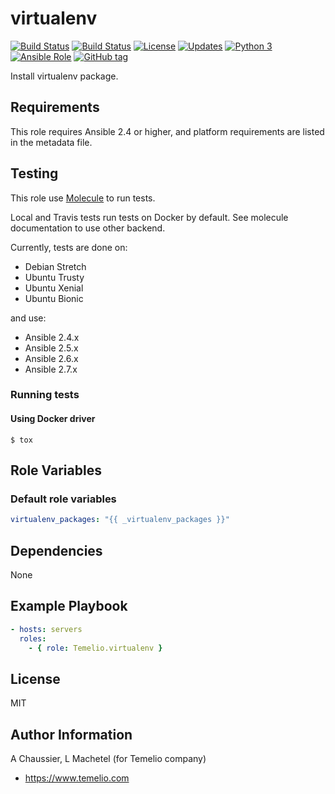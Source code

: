 # virtualenv

[![Build Status](https://img.shields.io/travis/Temelio/ansible-role-virtualenv/master.svg?label=travis_master)](https://travis-ci.org/Temelio/ansible-role-virtualenv)
[![Build Status](https://img.shields.io/travis/Temelio/ansible-role-virtualenv/develop.svg?label=travis_develop)](https://travis-ci.org/Temelio/ansible-role-virtualenv)
[![License](https://img.shields.io/badge/license-MIT%20License-brightgreen.svg)](https://opensource.org/licenses/MIT)
[![Updates](https://pyup.io/repos/github/Temelio/ansible-role-virtualenv/shield.svg)](https://pyup.io/repos/github/Temelio/ansible-role-virtualenv/)
[![Python 3](https://pyup.io/repos/github/Temelio/ansible-role-virtualenv/python-3-shield.svg)](https://pyup.io/repos/github/Temelio/ansible-role-virtualenv/)
[![Ansible Role](https://img.shields.io/ansible/role/8592.svg)](https://galaxy.ansible.com/Temelio/virtualenv/)
[![GitHub tag](https://img.shields.io/github/tag/temelio/ansible-role-virtualenv.svg)](https://github.com/Temelio/ansible-role-virtualenv/tags)

Install virtualenv package.

## Requirements

This role requires Ansible 2.4 or higher,
and platform requirements are listed in the metadata file.

## Testing

This role use [Molecule](https://github.com/metacloud/molecule/) to run tests.

Local and Travis tests run tests on Docker by default.
See molecule documentation to use other backend.

Currently, tests are done on:
- Debian Stretch
- Ubuntu Trusty
- Ubuntu Xenial
- Ubuntu Bionic

and use:
- Ansible 2.4.x
- Ansible 2.5.x
- Ansible 2.6.x
- Ansible 2.7.x

### Running tests

#### Using Docker driver

```
$ tox
```

## Role Variables

### Default role variables

``` yaml
virtualenv_packages: "{{ _virtualenv_packages }}"
```

## Dependencies

None

## Example Playbook

``` yaml
- hosts: servers
  roles:
    - { role: Temelio.virtualenv }
```

## License

MIT

## Author Information

A Chaussier, L Machetel (for Temelio company)
- https://www.temelio.com
